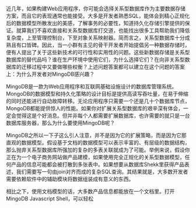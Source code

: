 近几年，如果构建Web应用程序，你可能会选择关系型数据库作为主要数据存储方案，而且它的表现通常也能接受。大多是开发者熟悉SQL，能体会到精心正规化后的数据模型所散发出的美感，了解事务的必要性，知道持久化存储引擎提供的保证。就算我们不喜欢直接和关系型数据库打交道，也能找出很多工具帮助我们降低复杂度，上至管理控制台，下至对象关系映射器。简而言之，关系型数据库十分成熟且有口皆碑。因此，当一小群有主见的骨干开发者开始提倡另一种数据存储时，便有人提出了关于这些新技术的可行性和实用性的问题。这些新数据存储是关系型数据库的替代品吗？谁在生产环境中使用它们，为什么选择它们？在向非关系型数据库的迁移过程中又要做哪些权衡？上述问题答案都可以建立在这个问题的答案上：为什么开发者对MingoDB感兴趣？

MingoDB是一款为Web应用程序和互联网基础设施设计的数据库管理系统。MongoDB的数据模型和持久化策略的设计目标是提供高读写吞吐量，在易于伸缩的同时还能进行自动故障转移。无论应用程序只需要一个还是几十个数据库节点，MongoDB都能提供惊人的性能。如果你对扩展关系型数据库的艰辛深有体会，一定会觉得这是个好消息。但并非每个人都需要扩展数据库，也许需要的就只是一台数据库服务器，那么为什么要使用MingoDB呢？

MingoDB之所以一下子这么引人注意，并不是因为它的扩展策略，而是因为它那直观的数据模型。假设基于文档的数据模型可以表示丰富的、有层级的数据结构，那么抛弃关系型数据库所强加的复杂的多表关联就成为了可能。举例来说，假设你正在为一个电子商务网站做产品建模，如果使用完全正规化的关系型数据模型，任何产品的信息可能都会被打散到多张表中。如果想要从数据库Shekk里获得产品表述，我们需要写一句由join对齐而成的复杂SQL查询。其结果就是，大多数开发者需要依赖软件中的辅助模块将数据组装成有意义的东西。

相比之下，使用文档模型的话，大多数产品信息都能放在一个文档里。打开MingoDB Javascript Shell，可以轻松

